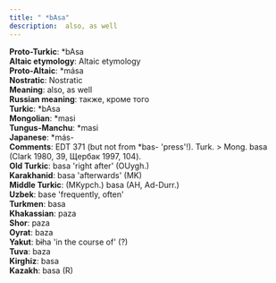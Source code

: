 ```yaml
---
title: " *bAsa"
description:  also, as well
---
```


<strong>Proto-Turkic</strong>:  *bAsa<br>
<strong>Altaic etymology</strong>:  Altaic etymology<br>
<strong> Proto-Altaic</strong>:  *mása<br>
<strong>Nostratic</strong>:  Nostratic<br>
<strong>Meaning</strong>:  also, as well<br>
<strong>Russian meaning</strong>:  также, кроме того<br>
<strong>Turkic</strong>:  *bAsa<br>
<strong>Mongolian</strong>:  *masi<br>
<strong>Tungus-Manchu</strong>:  *masi<br>
<strong>Japanese</strong>:  *más-<br>
<strong>Comments</strong>:  EDT 371 (but not from *bas- 'press'!). Turk. > Mong. basa (Clark 1980, 39, Щербак 1997, 104).<br>
<strong>Old Turkic</strong>:  basa 'right after' (OUygh.)<br>
<strong>Karakhanid</strong>:  basa 'afterwards' (MK)<br>
<strong>Middle Turkic</strong>:  (MKypch.) basa (AH, Ad-Durr.)<br>
<strong>Uzbek</strong>:  base 'frequently, often'<br>
<strong>Turkmen</strong>:  basa<br>
<strong>Khakassian</strong>:  paza<br>
<strong>Shor</strong>:  paza<br>
<strong>Oyrat</strong>:  baza<br>
<strong>Yakut</strong>:  bɨha 'in the course of' (?)<br>
<strong>Tuva</strong>:  baza<br>
<strong>Kirghiz</strong>:  basa<br>
<strong>Kazakh</strong>:  basa (R)<br>


